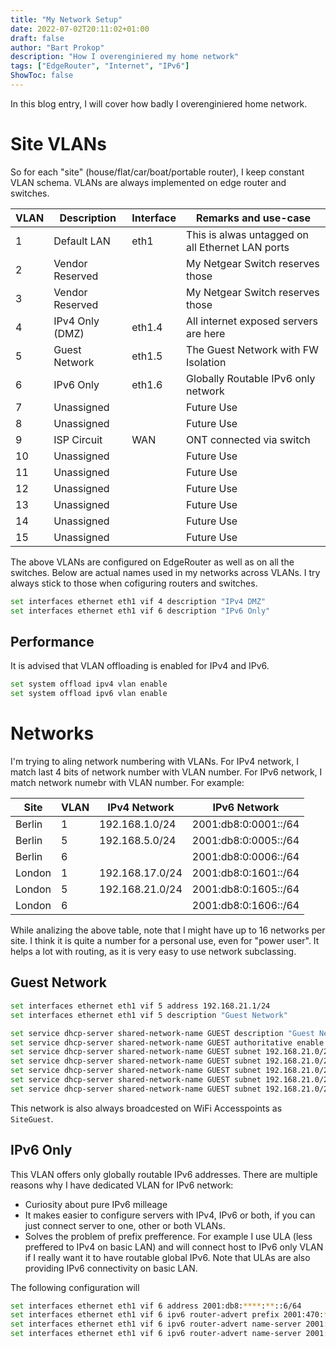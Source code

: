 ```yaml
---
title: "My Network Setup"
date: 2022-07-02T20:11:02+01:00
draft: false
author: "Bart Prokop"
description: "How I overenginiered my home network"
tags: ["EdgeRouter", "Internet", "IPv6"]
ShowToc: false
---
```


In this blog entry, I will cover how badly I overenginiered home network.

# Site VLANs

So for each "site" (house/flat/car/boat/portable router), I keep constant VLAN schema.
VLANs are always implemented on edge router and switches.

| VLAN | Description     | Interface | Remarks and use-case |
|------|-----------------|-----------|----------------------|
|    1 | Default LAN     | eth1      | This is alwas untagged on all Ethernet LAN ports |
|    2 | Vendor Reserved |           | My Netgear Switch reserves those |
|    3 | Vendor Reserved |           | My Netgear Switch reserves those |
|    4 | IPv4 Only (DMZ) | eth1.4    | All internet exposed servers are here |
|    5 | Guest Network   | eth1.5    | The Guest Network with FW Isolation |
|    6 | IPv6 Only       | eth1.6    | Globally Routable IPv6 only network |
|    7 | Unassigned      |           | Future Use |
|    8 | Unassigned      |           | Future Use |
|    9 | ISP Circuit     | WAN       | ONT connected via switch |
|   10 | Unassigned      |           | Future Use |
|   11 | Unassigned      |           | Future Use |
|   12 | Unassigned      |           | Future Use |
|   13 | Unassigned      |           | Future Use |
|   14 | Unassigned      |           | Future Use |
|   15 | Unassigned      |           | Future Use |

The above VLANs are configured on EdgeRouter as well as on all the switches.
Below are actual names used in my networks across VLANs.
I try always stick to those when cofiguring routers and switches.

```bash
set interfaces ethernet eth1 vif 4 description "IPv4 DMZ"
set interfaces ethernet eth1 vif 6 description "IPv6 Only"
```

## Performance

It is advised that VLAN offloading is enabled for IPv4 and IPv6.

```bash
set system offload ipv4 vlan enable
set system offload ipv6 vlan enable
```

# Networks

I'm trying to aling network numbering with VLANs.
For IPv4 network, I match last 4 bits of network number with VLAN number.
For IPv6 network, I match network numebr with VLAN number.
For example:

| Site   | VLAN | IPv4 Network    | IPv6 Network         |
|--------|------|-----------------|----------------------|
| Berlin |    1 | 192.168.1.0/24  | 2001:db8:0:0001::/64 |
| Berlin |    5 | 192.168.5.0/24  | 2001:db8:0:0005::/64 |
| Berlin |    6 |                 | 2001:db8:0:0006::/64 |
| London |    1 | 192.168.17.0/24 | 2001:db8:0:1601::/64 |
| London |    5 | 192.168.21.0/24 | 2001:db8:0:1605::/64 |
| London |    6 |                 | 2001:db8:0:1606::/64 |

While analizing the above table, note that I might have up to 16 networks per site.
I think it is quite a number for a personal use, even for "power user".
It helps a lot with routing, as it is very easy to use network subclassing.

## Guest Network



```bash
set interfaces ethernet eth1 vif 5 address 192.168.21.1/24
set interfaces ethernet eth1 vif 5 description "Guest Network"

set service dhcp-server shared-network-name GUEST description "Guest Network dhcpd"
set service dhcp-server shared-network-name GUEST authoritative enable
set service dhcp-server shared-network-name GUEST subnet 192.168.21.0/24 start 192.168.21.2 stop 192.168.21.254
set service dhcp-server shared-network-name GUEST subnet 192.168.21.0/24 default-router 192.168.21.1
set service dhcp-server shared-network-name GUEST subnet 192.168.21.0/24 dns-server 8.8.8.8
set service dhcp-server shared-network-name GUEST subnet 192.168.21.0/24 dns-server 8.8.4.4
set service dhcp-server shared-network-name GUEST subnet 192.168.21.0/24 lease 3600
```

This network is also always broadcested on WiFi Accesspoints as `SiteGuest`.

## IPv6 Only

This VLAN offers only globally routable IPv6 addresses.
There are multiple reasons why I have dedicated VLAN for IPv6 network:

- Curiosity about pure IPv6 milleage
- It makes easier to configure servers with IPv4, IPv6 or both, if you can just connect server to one, other or both VLANs.
- Solves the problem of prefix prefference. For example I use ULA (less preffered to IPv4 on basic LAN) and will connect host to IPv6 only VLAN if I really want it to have routable global IPv6. Note that ULAs are also providing IPv6 connectivity on basic LAN.

The following configuration will 

```bash
set interfaces ethernet eth1 vif 6 address 2001:db8:****:**::6/64
set interfaces ethernet eth1 vif 6 ipv6 router-advert prefix 2001:470:****:**::/64
set interfaces ethernet eth1 vif 6 ipv6 router-advert name-server 2001:4860:4860::8888
set interfaces ethernet eth1 vif 6 ipv6 router-advert name-server 2001:4860:4860::8844
```




